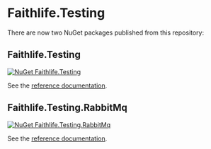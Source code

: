 # Faithlife.Testing

There are now two NuGet packages published from this repository:

## Faithlife.Testing
[![NuGet Faithlife.Testing](https://img.shields.io/nuget/v/Faithlife.Testing.svg)](https://www.nuget.org/packages/Faithlife.Testing)

See the [reference documentation](Faithlife.Testing.md).

## Faithlife.Testing.RabbitMq
[![NuGet Faithlife.Testing.RabbitMq](https://img.shields.io/nuget/v/Faithlife.Testing.RabbitMq.svg)](https://www.nuget.org/packages/Faithlife.Testing.RabbitMq)

See the [reference documentation](Faithlife.Testing.RabbitMq.md).
